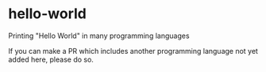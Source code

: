 # hello-world
Printing "Hello World" in many programming languages

If you can make a PR which includes another programming language not yet added here, please do so.
